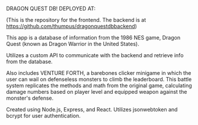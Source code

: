 DRAGON QUEST DB!
DEPLOYED AT: 

(This is the repository for the frontend. The backend is at https://github.com/thumpus/dragonquestdbbackend)

This app is a database of information from the 1986 NES game, Dragon Quest (known as Dragon Warrior in the United States).

Utilizes a custom API to communicate with the backend and retrieve info from the database.

Also includes VENTURE FORTH, a barebones clicker minigame in which the user can wail on defenseless monsters to climb the leaderboard. 
This battle system replicates the methods and math from the original game, calculating damage numbers based on player level and equipped
weapon against the monster's defense. 

Created using Node.js, Express, and React. Utilizes jsonwebtoken and bcrypt for user authentication.
